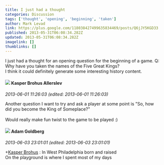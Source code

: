 ```yaml
---
title: I just had a thought
categories: Discussion
tags: ['thought', 'opening', 'beginning', 'taken']
author: Mark Levad
link: https://plus.google.com/118038427499635834469/posts/Q6jJY5KGD33
published: 2013-05-31T06:08:34.282Z
updated: 2013-05-31T06:08:34.282Z
imagelink: []
thumblinks: []
---
```


I just had a thought for an opening question for the beginning of a game.  Q: Why have you taken the names of the Five Great Kings? <br />I think it could definitely generate some interesting history content. 
<div id='comment z13jclwyhsargz34e04cihhrvq2xurzgxd0'>
  <h4><img src='{{site.baseurl}}//images/avatars/110937611143261107555_photo.jpg'> Kasper Brohus Allerslev</h4>
      <p><cite>2013-06-01 11:26:03 (edited: 2013-06-01 11:26:03)</cite></p>
        <p>Another question I want to try and ask a player at some point is &quot;So, how did you become the King of Someplace?&quot;<br /><br />Would really make fun twist to the game to be played :)</p>
</div>
        

<div id='comment z13jclwyhsargz34e04cihhrvq2xurzgxd0'>
  <h4><img src='{{site.baseurl}}//images/avatars/112980421781835714536_photo.jpg'> Adam Goldberg</h4>
      <p><cite>2013-06-03 23:01:01 (edited: 2013-06-03 23:01:01)</cite></p>
        <p><span class="proflinkWrapper"><span class="proflinkPrefix">+</span><a class="proflink" href="https://plus.google.com/110937611143261107555" oid="110937611143261107555">Kasper Brohus</a></span> : In West Philadelphia born and raised<br />On the playground is where I spent most of my days</p>
</div>
        